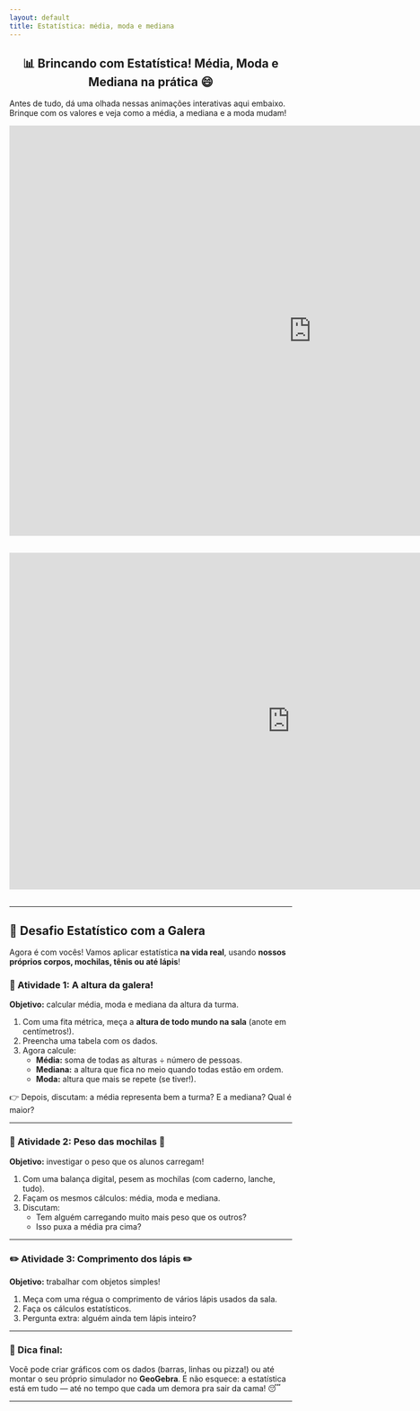 ```yaml
---
layout: default
title: Estatística: média, moda e mediana
---
```


<h2 style="text-align: center;">📊 Brincando com Estatística! Média, Moda e Mediana na prática 😄</h2>

<p>Antes de tudo, dá uma olhada nessas animações interativas aqui embaixo. Brinque com os valores e veja como a média, a mediana e a moda mudam!</p>

<iframe scrolling="no" title="Média - distribuição" src="https://www.geogebra.org/material/iframe/id/v9tmmaqq/width/1076/height/731/border/888888/sfsb/true/smb/false/stb/false/stbh/false/ai/false/asb/false/sri/false/rc/false/ld/false/sdz/false/ctl/false" width="1076px" height="731px" style="border:0px;"> </iframe>

<div style="text-align: center; margin: 30px 0;">
  <iframe scrolling="no" title="Média, mediana e moda" src="https://www.geogebra.org/material/iframe/id/ypbmucnv/width/800/height/450" width="1000" height="600" style="border:0px;"></iframe>
</div>


---

## 🎯 Desafio Estatístico com a Galera

Agora é com vocês! Vamos aplicar estatística **na vida real**, usando **nossos próprios corpos, mochilas, tênis ou até lápis**!

### 📏 Atividade 1: A altura da galera!

**Objetivo:** calcular média, moda e mediana da altura da turma.

1. Com uma fita métrica, meça a **altura de todo mundo na sala** (anote em centímetros!).
2. Preencha uma tabela com os dados.
3. Agora calcule:
   - **Média:** soma de todas as alturas ÷ número de pessoas.
   - **Mediana:** a altura que fica no meio quando todas estão em ordem.
   - **Moda:** altura que mais se repete (se tiver!).

👉 Depois, discutam: a média representa bem a turma? E a mediana? Qual é maior?

---

### 🎒 Atividade 2: Peso das mochilas 🎒

**Objetivo:** investigar o peso que os alunos carregam!

1. Com uma balança digital, pesem as mochilas (com caderno, lanche, tudo).
2. Façam os mesmos cálculos: média, moda e mediana.
3. Discutam:
   - Tem alguém carregando muito mais peso que os outros?
   - Isso puxa a média pra cima?

---

### ✏️ Atividade 3: Comprimento dos lápis ✏️

**Objetivo:** trabalhar com objetos simples!

1. Meça com uma régua o comprimento de vários lápis usados da sala.
2. Faça os cálculos estatísticos.
3. Pergunta extra: alguém ainda tem lápis inteiro?

---

### 📢 Dica final:

Você pode criar gráficos com os dados (barras, linhas ou pizza!) ou até montar o seu próprio simulador no **GeoGebra**. E não esquece: a estatística está em tudo — até no tempo que cada um demora pra sair da cama! 😴

---
